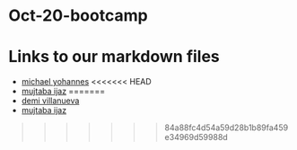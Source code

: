 # Oct-20-bootcamp


# Links to our markdown files

* [michael yohannes](./michael-yohannes.md)
<<<<<<< HEAD
* [mujtaba ijaz](./mujtaba-ijaz.md)
=======
* [demi villanueva](./demi-villanueva.md)
* [mujtaba ijaz](./mujtaba-ijaz.md)
>>>>>>> 84a88fc4d54a59d28b1b89fa459e34969d59988d
